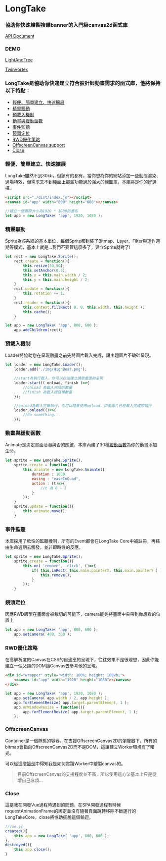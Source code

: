 # LongTake

### 協助你快速繪製複雜banner的入門級canvas2d函式庫

[API Document](https://github.com/KHC-ZhiHao/LongTake/wiki/Document)

### DEMO

[LightAndTree](https://khc-zhihao.github.io/LongTake/demo/LightAndTree/index.html)

[TwinVortex](https://khc-zhihao.github.io/LongTake/demo/TwinVortex/index.html)

### LongTake是協助你快速建立符合設計師動畫需求的函式庫，他將保持以下特點：

* [輕便、簡單建立、快速擴展](#輕便簡單建立快速擴展)
* [精靈驅動](#精靈驅動)
* [預載入機制](#預載入機制)
* [動畫與緩動函數](#動畫與緩動函數)
* [事件監聽](#事件監聽)
* [鏡頭定位](#鏡頭定位)
* [RWD優化策略](#RWD優化策略)
* [OffscreenCanvas support](#OffscreenCanvas)
* [Close](#Close)

### 輕便、簡單建立、快速擴展

LongTake雖然不到30kb，但該有的都有，當你想為你的網站添加一些動態渲染、過場特效，但需求又不到檯面上那些功能過於強大的繪圖庫，本庫將是你的好選擇。

```html
<script src="./dist/index.js"></script>
<canvas id="app" width="800" height="600"></canvas>
```
```js
//建立一個實際大小為1920 * 1080的畫布
let app = new LongTake( 'app', 1920, 1080 );
```

### 精靈驅動

Sprite為該系統的基本單位，每個Sprite都封裝了Bitmap、Layer、Filter與運作週期等模式，基本上就是...我們不要管這麼多了，建立Sprite就對了!

```js
let rect = new LongTake.Sprite();
    rect.create = function(){
        this.resize(50,50);
        this.setAnchor(0.5);
        this.x = this.main.width / 2;
        this.y = this.main.height / 2;
    }
    rect.update = function(){
        this.rotation += 1;
    }
    rect.render = function(){
        this.context.fillRect( 0, 0, this.width, this.height );
        this.cache();
    }

let app = new LongTake( 'app', 800, 600 );
    app.addChildren(rect);
```

### 預載入機制

Loader將協助您在呈現動畫之前先將圖片載入完成，讓主題圖片不破碎呈現。

```js
let loader = new LongTake.Loader();
    loader.add('./img/HighBear.png');

    //start為執行載入，你可以在這建立讀取畫面的呈現
    loader.start(( onload, finish )=>{
        //onload 為載入完成的數量
        //finish 為載入總目標數量
    });

    //onload為載入完畢執行，你可以隨意使用onload，如果圖片已經載入完成即執行
    loader.onload(()=>{
        //do something...
    });
```

### 動畫與緩動函數

Animate是決定畫面活潑與否的關鍵，本庫內建了30種[緩動函數](https://easings.net/zh-tw)為你的動畫添加生命。

```js
let sprite = new LongTake.Sprite();
    sprite.create = function(){
        this.animate = new LongTake.Animate({
            duration : 1000,
            easing : "easeInQuad",
            action : (t)=>{
                //t 為 0 ~ 1
            }
        });
    }
    sprite.update = function(){
        this.animate.move();
    }
```

### 事件監聽

本庫採用了軟性的監聽機制，所有的Event都會在LongTake Core中被註冊，再藉由生命週期去觸發，並非即時性的反應。

```js
let sprite = new LongTake.Sprite();
    sprite.create = function(){
        this.on( 'remove', 'click', ()=>{
            if( this.inRect( this.main.pointerX, this.main.pointerY ) ){
                this.remove();
            }
        });
    }
```

### 鏡頭定位

因應RWD版型在畫面會被裁切的可能下，camera能夠將畫面中央帶到你想看的位置上

```js
let app = new LongTake( 'app', 800, 600 );
    app.setCamera( 400, 300 );
```

### RWD優化策略

在高解析度的Canvas在CSS的自適應的呈現下，往往效果不是很理想，因此你能建立一個父類的DOM讓Canvas去參考他的呈現。

```html
<div id="wrapper" style="width: 100%; height: 100vh;">
    <canvas id="app" width="1920" height="1080"></canvas>
</div>
```
```js
let app = new LongTake( 'app', 1920, 1080 );
    app.setCamera( app.width / 2, app.height );
    app.forElementResize( app.target.parentElement, 1 );
    app.onWindowResize = function(){
        app.forElementResize( app.target.parentElement, 1 );
    };
```

### OffscreenCanvas

Container是一個靜態的容器，在支援OffscreenCanvas2D的瀏覽器下，所有的bitmap會指向OffscreenCanvas2D而不是DOM，這讓建立Worker環境有了曙光。

可以從這麼[範例](https://github.com/KHC-ZhiHao/LongTake/blob/master/test/worker/index.js)中得知我是如何實踐Worker中繪製canvas的。

>目前OffscreenCanvas的支援程度並不高，所以使用這方法基本上只是徒增自己麻煩...

### Close

這是我在開發Vue過程時遇到的問題，在SPA開發過程有時候requestAnimationFrame的綁定並沒有隨著頁面跳轉移除不斷運行的LongTakeCore，close將協助擺脫這個輪迴。

```js
//vue.js
created(){
    this.app = new LongTake( 'app', 800, 600 );
},
destroyed(){
    this.app.close();
}
```